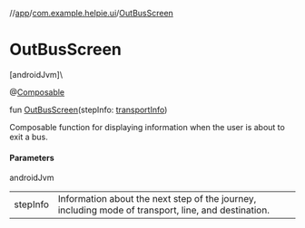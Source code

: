 //[app](../../index.md)/[com.example.helpie.ui](index.md)/[OutBusScreen](-out-bus-screen.md)

# OutBusScreen

[androidJvm]\

@[Composable](https://developer.android.com/reference/kotlin/androidx/compose/runtime/Composable.html)

fun [OutBusScreen](-out-bus-screen.md)(stepInfo: [transportInfo](../com.example.helpie/transport-info/index.md))

Composable function for displaying information when the user is about to exit a bus.

#### Parameters

androidJvm

| | |
|---|---|
| stepInfo | Information about the next step of the journey, including mode of transport, line, and destination. |
